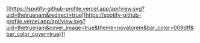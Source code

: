 [[https://spotify-github-profile.vercel.app/api/view.svg?uid=thetruenam&redirect=true][https://spotify-github-profile.vercel.app/api/view.svg?uid=thetruenam&cover_image=true&theme=novatorem&bar_color=009dff&bar_color_cover=true)]]
